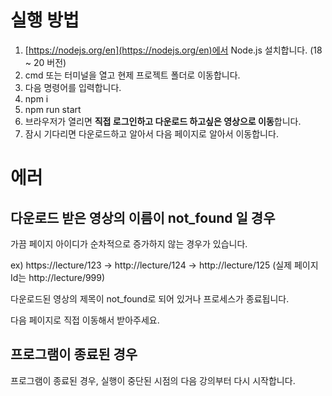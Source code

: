 # 실행 방법

1. [https://nodejs.org/en](https://nodejs.org/en)에서 Node.js 설치합니다. (18 ~ 20 버전)
2. cmd 또는 터미널을 열고 현제 프로젝트 폴더로 이동합니다.
3. 다음 명령어를 입력합니다.
4. npm i
5. npm run start
6. 브라우저가 열리면 **직접 로그인하고 다운로드 하고싶은 영상으로 이동**합니다.
7. 잠시 기다리면 다운로드하고 알아서 다음 페이지로 알아서 이동합니다.

# 에러

## 다운로드 받은 영상의 이름이 not_found 일 경우

가끔 페이지 아이디가 순차적으로 증가하지 않는 경우가 있습니다.

 ex) https://lecture/123 -> http://lecture/124 -> http://lecture/125 (실제 페이지 Id는 http://lecture/999)

다운로드된 영상의 제목이 not_found로 되어 있거나 프로세스가 종료됩니다.

다음 페이지로 직접 이동해서 받아주세요.

## 프로그램이 종료된 경우

프로그램이 종료된 경우, 실행이 중단된 시점의 다음 강의부터 다시 시작합니다.
